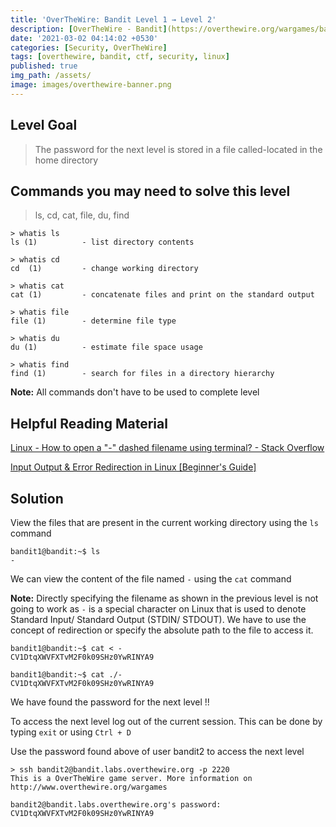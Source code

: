 ```yaml
---
title: 'OverTheWire: Bandit Level 1 → Level 2'
description: [OverTheWire - Bandit](https://overthewire.org/wargames/bandit/bandit2.html)'
date: '2021-03-02 04:14:02 +0530'
categories: [Security, OverTheWire]
tags: [overthewire, bandit, ctf, security, linux]
published: true
img_path: /assets/
image: images/overthewire-banner.png
---
```


## Level Goal

> The password for the next level is stored in a file called-located in the home directory

## Commands you may need to solve this level

> ls, cd, cat, file, du, find

```
> whatis ls                                                                           
ls (1)          - list directory contents

> whatis cd  
cd  (1)         - change working directory

> whatis cat                                                                                                       
cat (1)         - concatenate files and print on the standard output

> whatis file  
file (1)        - determine file type

> whatis du    
du (1)          - estimate file space usage

> whatis find  
find (1)        - search for files in a directory hierarchy
```

**Note:** All commands don't have to be used to complete level

## Helpful Reading Material

[Linux - How to open a "-" dashed filename using terminal? - Stack Overflow](https://stackoverflow.com/questions/42187323/how-to-open-a-dashed-filename-using-terminal)

[Input Output & Error Redirection in Linux [Beginner's Guide]](https://linuxhandbook.com/redirection-linux/)

## Solution

View the files that are present in the current working directory using the `ls` command

```
bandit1@bandit:~$ ls  
-
```

We can view the content of the file named `-` using the `cat` command

**Note:** Directly specifying the filename as shown in the previous level is not going to work as `-` is a special character on Linux that is used to denote Standard Input/ Standard Output (STDIN/ STDOUT). We have to use the concept of redirection or specify the absolute path to the file to access it.

```
bandit1@bandit:~$ cat < -  
CV1DtqXWVFXTvM2F0k09SHz0YwRINYA9

bandit1@bandit:~$ cat ./-  
CV1DtqXWVFXTvM2F0k09SHz0YwRINYA9
```

We have found the password for the next level !!

To access the next level log out of the current session. This can be done by typing `exit` or using `Ctrl + D`

Use the password found above of user bandit2 to access the next level

```
> ssh bandit2@bandit.labs.overthewire.org -p 2220  
This is a OverTheWire game server. More information on http://www.overthewire.org/wargames

bandit2@bandit.labs.overthewire.org's password: CV1DtqXWVFXTvM2F0k09SHz0YwRINYA9
```